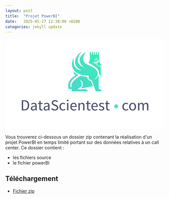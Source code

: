 ```yaml
---
layout: post
title:  "Projet PowerBI"
date:   2025-05-27 12:38:00 +0200
categories: jekyll update
---
```


![Datascientest](/img/datascientest.jpg)

Vous trouverez ci-dessous un dossier zip contenant la réalisation d'un projet PowerBI en temps limité portant sur des données relatives à un call center.
Ce dossier contient :
* les fichiers source
* le fichier powerBI

## Téléchargement

* [Fichier zip](/files/call_claudon_da-oct24_1.zip)